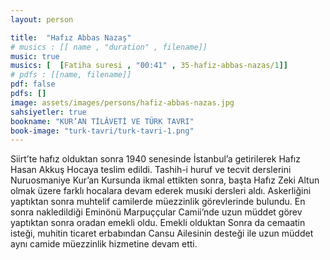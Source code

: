 ```yaml
---
layout: person

title:  "Hafız Abbas Nazaş"
# musics : [[ name , "duration" , filename]]
music: true
musics: [  [Fatiha suresi , "00:41" , 35-hafiz-abbas-nazas/1]]
# pdfs : [[name, filename]]
pdf: false
pdfs: []
image: assets/images/persons/hafiz-abbas-nazas.jpg
sahsiyetler: true
bookname: "KUR’AN TİLÂVETİ VE TÜRK TAVRI"
book-image: "turk-tavri/turk-tavri-1.png"
---
```


Siirt’te hafız olduktan sonra 1940 senesinde İstanbul’a getirilerek Hafız Hasan Akkuş Hocaya teslim edildi. Tashih-i huruf ve tecvit derslerini Nuruosmaniye Kur’an Kursunda ikmal ettikten sonra, başta Hafız Zeki Altun olmak üzere farklı hocalara devam ederek musıki dersleri aldı. 
Askerliğini yaptıktan sonra muhtelif camilerde müezzinlik görevlerinde bulundu. En sonra nakledildiği Eminönü Marpuççular Camii’nde uzun müddet görev yaptıktan sonra oradan emekli oldu. 
Emekli olduktan Sonra da cemaatin isteği, muhitin ticaret erbabından Cansu Ailesinin desteği ile uzun müddet aynı camide müezzinlik hizmetine devam etti. 
